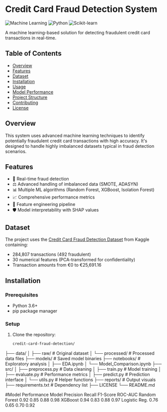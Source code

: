 # Credit Card Fraud Detection System

![Machine Learning](https://img.shields.io/badge/-Machine%20Learning-blueviolet)
![Python](https://img.shields.io/badge/Python-3.6%2B-blue)
![Scikit-learn](https://img.shields.io/badge/Scikit--learn-1.0+-orange)

A machine learning-based solution for detecting fraudulent credit card transactions in real-time.

## Table of Contents
- [Overview](#overview)
- [Features](#features)
- [Dataset](#dataset)
- [Installation](#installation)
- [Usage](#usage)
- [Model Performance](#model-performance)
- [Project Structure](#project-structure)
- [Contributing](#contributing)
- [License](#license)

## Overview
This system uses advanced machine learning techniques to identify potentially fraudulent credit card transactions with high accuracy. It's designed to handle highly imbalanced datasets typical in fraud detection scenarios.

## Features
- 🚨 Real-time fraud detection
- ⚖️ Advanced handling of imbalanced data (SMOTE, ADASYN)
- 📊 Multiple ML algorithms (Random Forest, XGBoost, Isolation Forest)
- 📈 Comprehensive performance metrics
- 🔄 Feature engineering pipeline
- 🛡️ Model interpretability with SHAP values

## Dataset
The project uses the [Credit Card Fraud Detection Dataset](https://www.kaggle.com/mlg-ulb/creditcardfraud) from Kaggle containing:
- 284,807 transactions (492 fraudulent)
- 30 numerical features (PCA-transformed for confidentiality)
- Transaction amounts from €0 to €25,691.16

## Installation

### Prerequisites
- Python 3.6+
- pip package manager

### Setup
1. Clone the repository:
   ```bash
   credit-card-fraud-detection/
├── data/
│   ├── raw/                # Original dataset
│   └── processed/          # Processed data files
├── models/                 # Saved model binaries
├── notebooks/              # Exploratory analysis
│   ├── EDA.ipynb
│   └── Model_Comparison.ipynb
├── src/
│   ├── preprocess.py       # Data cleaning
│   ├── train.py            # Model training
│   ├── evaluate.py         # Performance metrics
│   ├── predict.py          # Prediction interface
│   └── utils.py            # Helper functions
├── reports/                # Output visuals
├── requirements.txt        # Dependency list
├── LICENSE
└── README.md


#Model Performance
Model	Precision	Recall	F1-Score	ROC-AUC
Random Forest	0.92	0.85	0.88	0.98
XGBoost	0.94	0.83	0.88	0.97
Logistic Reg.	0.76	0.65	0.70	0.92
